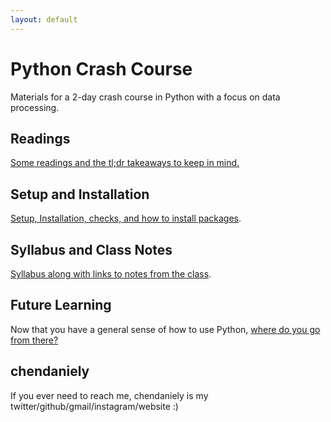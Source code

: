 ```yaml
---
layout: default
---
```


# Python Crash Course

Materials for a 2-day crash course in Python with a focus on data processing.

## Readings

[Some readings and the tl;dr takeaways to keep in mind.](./readings.html)

## Setup and Installation

[Setup, Installation, checks, and how to install packages](./setup.html).

## Syllabus and Class Notes

[Syllabus along with links to notes from the class](./syllabus.html).

## Future Learning

Now that you have a general sense of how to use Python,
[where do you go from there?](./future_learning.html)

## chendaniely

If you ever need to reach me, chendaniely is my twitter/github/gmail/instagram/website :)